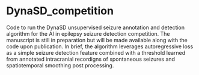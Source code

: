 # DynaSD_competition
 
Code to run the DynaSD unsupervised seizure annotation and detection algorithm for the AI in epilepsy seizure detection competition. The manuscript is still in preparation but will be made available along with the code upon publication. In brief, the algorithm leverages autoregressive loss as a simple seizure detection feature combined with a threshold learned from annotated intracranial recordigns of spontaneous seizures and spatiotemporal smoothing post processing.
